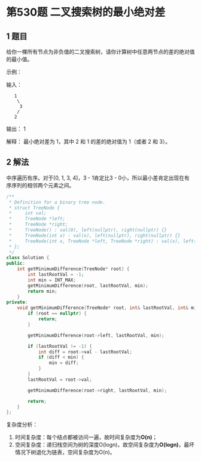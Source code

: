 # 第530题 二叉搜索树的最小绝对差

## 1 题目

给你一棵所有节点为非负值的二叉搜索树，请你计算树中任意两节点的差的绝对值的最小值。

示例：

输入：

```
   1
    \
     3
    /
   2
```

输出：
1

解释：
最小绝对差为 1，其中 2 和 1 的差的绝对值为 1（或者 2 和 3）。

## 2 解法

中序遍历有序。对于[0, 1, 3, 4]，3 - 1肯定比3 - 0小，所以最小差肯定出现在有序序列的相邻两个元素之间。

```c++
/**
 * Definition for a binary tree node.
 * struct TreeNode {
 *     int val;
 *     TreeNode *left;
 *     TreeNode *right;
 *     TreeNode() : val(0), left(nullptr), right(nullptr) {}
 *     TreeNode(int x) : val(x), left(nullptr), right(nullptr) {}
 *     TreeNode(int x, TreeNode *left, TreeNode *right) : val(x), left(left), right(right) {}
 * };
 */
class Solution {
public:
    int getMinimumDifference(TreeNode* root) {
        int lastRootVal = -1;
        int min = INT_MAX;
        getMinimumDifference(root, lastRootVal, min);
        return min;
    }
private:
    void getMinimumDifference(TreeNode* root, int& lastRootVal, int& min) {
        if (root == nullptr) {
            return;
        }

        getMinimumDifference(root->left, lastRootVal, min);

        if (lastRootVal != -1) {
            int diff = root->val - lastRootVal;
            if (diff < min) {
                min = diff;
            }
        }
        lastRootVal = root->val;

        getMinimumDifference(root->right, lastRootVal, min);

        return;
    }
};
```

复杂度分析：

1. 时间复杂度：每个结点都被访问一遍，故时间复杂度为**O(n)**；
2. 空间复杂度：递归栈空间为树的深度O(logn)，故空间复杂度为**O(logn)**，最坏情况下树退化为链表，空间复杂度为O(n)。

